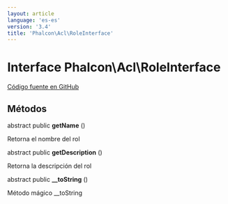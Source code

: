 ```yaml
---
layout: article
language: 'es-es'
version: '3.4'
title: 'Phalcon\Acl\RoleInterface'
---
```


# Interface **Phalcon\Acl\RoleInterface**

<a href="https://github.com/phalcon/cphalcon/tree/v3.4.0/phalcon/acl/roleinterface.zep" class="btn btn-default btn-sm">Código fuente en GitHub</a>

## Métodos

abstract public **getName** ()

Retorna el nombre del rol

abstract public **getDescription** ()

Retorna la descripción del rol

abstract public **__toString** ()

Método mágico __toString